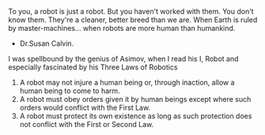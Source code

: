 To you, a robot is just a robot. But you haven't worked with them. You don't
know them. They're a cleaner, better breed than we are.  When Earth is ruled by
master-machines... when robots are more human than humankind.

- Dr.Susan Calvin.

I was spellbound by the genius of Asimov, when I read his I, Robot and especially
fascinated by his Three Laws of Robotics

1. A robot may not injure a human being or, through inaction, allow a human being to come to harm.
2. A robot must obey orders given it by human beings except where such orders would conflict with the First Law.
3. A robot must protect its own existence as long as such protection does not conflict with the First or Second Law.